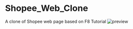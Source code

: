 # Shopee_Web_Clone
A clone of Shopee web page based on F8 Tutorial
![preview](https://user-images.githubusercontent.com/97510841/187012544-7169bc06-73ff-4a8e-a35c-2958edf9ca43.png)
